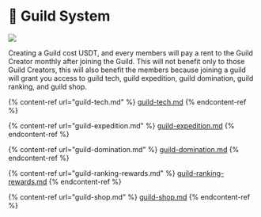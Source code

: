# 🏢 Guild System

![](../../.gitbook/assets/280046764\_547675686964943\_7143949812595273658\_n.jpg)

Creating a Guild cost USDT, and every members will pay a rent to the Guild Creator monthly after joining the Guild. This will not benefit only to those Guild Creators, this will also benefit the members because joining a guild will grant you access to guild tech, guild expedition, guild domination, guild ranking, and guild shop.

{% content-ref url="guild-tech.md" %}
[guild-tech.md](guild-tech.md)
{% endcontent-ref %}

{% content-ref url="guild-expedition.md" %}
[guild-expedition.md](guild-expedition.md)
{% endcontent-ref %}

{% content-ref url="guild-domination.md" %}
[guild-domination.md](guild-domination.md)
{% endcontent-ref %}

{% content-ref url="guild-ranking-rewards.md" %}
[guild-ranking-rewards.md](guild-ranking-rewards.md)
{% endcontent-ref %}

{% content-ref url="guild-shop.md" %}
[guild-shop.md](guild-shop.md)
{% endcontent-ref %}
